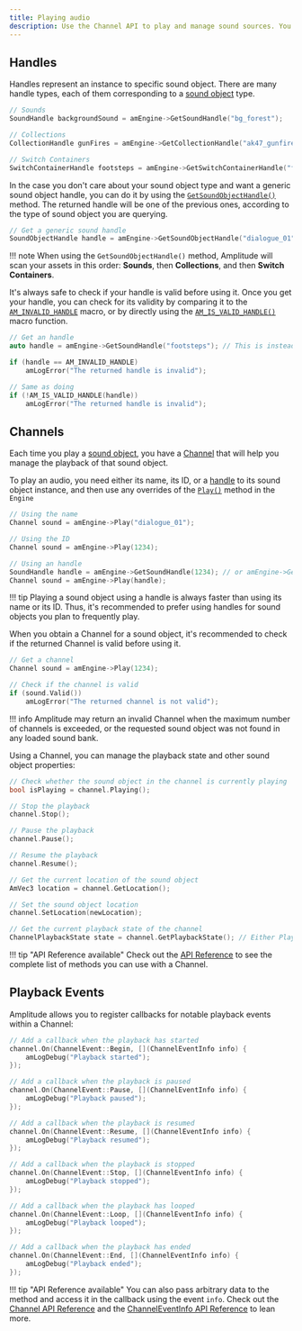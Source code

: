 ```yaml
---
title: Playing audio
description: Use the Channel API to play and manage sound sources. You also have the ability to listen to playback events and run actions in realtime.
---
```


## Handles

Handles represent an instance to specific sound object. There are many handle types, each of them corresponding to a [sound object] type.

```cpp
// Sounds
SoundHandle backgroundSound = amEngine->GetSoundHandle("bg_forest");

// Collections
CollectionHandle gunFires = amEngine->GetCollectionHandle("ak47_gunfires");

// Switch Containers
SwitchContainerHandle footsteps = amEngine->GetSwitchContainerHandle("footsteps");
```

In the case you don't care about your sound object type and want a generic sound object handle, you can do it by using the [`GetSoundObjectHandle()`](../api/engine/Engine/index.md#GetSoundObjectHandle) method. The returned handle will be one of the previous ones, according to the type of sound object you are querying.

```cpp
// Get a generic sound handle
SoundObjectHandle handle = amEngine->GetSoundObjectHandle("dialogue_01");
```

!!! note
    When using the `GetSoundObjectHandle()` method, Amplitude will scan your assets in this order: **Sounds**, then **Collections**, and then **Switch Containers**.

It's always safe to check if your handle is valid before using it. Once you get your handle, you can check for its validity by comparing it to the [`AM_INVALID_HANDLE`](../api/engine/index.md#AM_INVALID_HANDLE) macro, or by directly using the [`AM_IS_VALID_HANDLE()`](../api/engine/index.md#AM_IS_VALID_HANDLE) macro function.

```cpp
// Get an handle
auto handle = amEngine->GetSoundHandle("footsteps"); // This is instead a switch container, but we are querying it as a sound, which will return an invalid handle

if (handle == AM_INVALID_HANDLE)
    amLogError("The returned handle is invalid");

// Same as doing
if (!AM_IS_VALID_HANDLE(handle))
    amLogError("The returned handle is invalid");
```

## Channels

Each time you play a [sound object], you have a [Channel] that will help you manage the playback of that sound object.

To play an audio, you need either its name, its ID, or a [handle](#handles) to its sound object instance, and then use any overrides of the [`Play()`](../api/engine/Engine/index.md#Play) method in the `Engine`

```cpp
// Using the name
Channel sound = amEngine->Play("dialogue_01");

// Using the ID
Channel sound = amEngine->Play(1234);

// Using an handle
SoundHandle handle = amEngine->GetSoundHandle(1234); // or amEngine->GetSoundHandle("dialogue_01")
Channel sound = amEngine->Play(handle);
```

!!! tip
    Playing a sound object using a handle is always faster than using its name or its ID. Thus, it's recommended to prefer using handles for sound objects you plan to frequently play.

When you obtain a Channel for a sound object, it's recommended to check if the returned Channel is valid before using it.

```cpp
// Get a channel
Channel sound = amEngine->Play(1234);

// Check if the channel is valid
if (sound.Valid())
    amLogError("The returned channel is not valid");
```

!!! info
    Amplitude may return an invalid Channel when the maximum number of channels is exceeded, or the requested sound object was not found in any loaded sound bank.

Using a Channel, you can manage the playback state and other sound object properties:

```cpp
// Check whether the sound object in the channel is currently playing
bool isPlaying = channel.Playing();

// Stop the playback
channel.Stop();

// Pause the playback
channel.Pause();

// Resume the playback
channel.Resume();

// Get the current location of the sound object
AmVec3 location = channel.GetLocation();

// Set the sound object location
channel.SetLocation(newLocation);

// Get the current playback state of the channel
ChannelPlaybackState state = channel.GetPlaybackState(); // Either Playing, Paused, Stopped, FadingIn, or FadingOut
```

!!! tip "API Reference available"
    Check out the [API Reference](../api/engine/Channel/index.md) to see the complete list of methods you can use with a Channel.

## Playback Events

Amplitude allows you to register callbacks for notable playback events within a Channel:

```cpp
// Add a callback when the playback has started
channel.On(ChannelEvent::Begin, [](ChannelEventInfo info) {
    amLogDebug("Playback started");
});

// Add a callback when the playback is paused
channel.On(ChannelEvent::Pause, [](ChannelEventInfo info) {
    amLogDebug("Playback paused");
});

// Add a callback when the playback is resumed
channel.On(ChannelEvent::Resume, [](ChannelEventInfo info) {
    amLogDebug("Playback resumed");
});

// Add a callback when the playback is stopped
channel.On(ChannelEvent::Stop, [](ChannelEventInfo info) {
    amLogDebug("Playback stopped");
});

// Add a callback when the playback has looped
channel.On(ChannelEvent::Loop, [](ChannelEventInfo info) {
    amLogDebug("Playback looped");
});

// Add a callback when the playback has ended
channel.On(ChannelEvent::End, [](ChannelEventInfo info) {
    amLogDebug("Playback ended");
});
```

!!! tip "API Reference available"
    You can also pass arbitrary data to the method and access it in the callback using the event `info`. Check out the [Channel API Reference](../api/engine/Channel/index.md#on) and the [ChannelEventInfo API Reference](../api/engine/ChannelEventInfo/index.md) to lean more.

[sound object]: ../project/sound-object.md
[Channel]: ../getting-started/concepts.md#channels